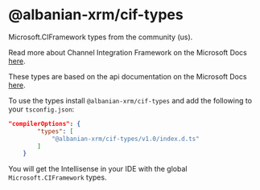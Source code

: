 # @albanian-xrm/cif-types
Microsoft.CIFramework types from the community (us).

Read more about Channel Integration Framework on the Microsoft Docs [here](https://learn.microsoft.com/en-us/dynamics365/customer-service/channel-integration-framework/channel-integration-framework).

These types are based on the api documentation on the Microsoft Docs [here](https://learn.microsoft.com/en-us/dynamics365/customer-service/channel-integration-framework/reference/microsoft-ciframework).


To use the types install `@albanian-xrm/cif-types` and add the following to your `tsconfig.json`:

```json
"compilerOptions": {
        "types": [
            "@albanian-xrm/cif-types/v1.0/index.d.ts"
        ]
    }
```

You will get the Intellisense in your IDE with the global `Microsoft.CIFramework` types.